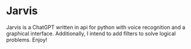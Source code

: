 # Jarvis
Jarvis is a ChatGPT written in api for python with voice recognition and a graphical interface. Additionally, I intend to add filters to solve logical problems. Enjoy!
